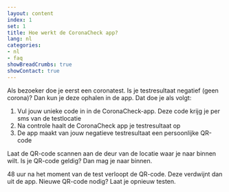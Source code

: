 ```yaml
---
layout: content
index: 1
set: 1
title: Hoe werkt de CoronaCheck app?
lang: nl
categories:
- nl
- faq
showBreadCrumbs: true
showContact: true
---
```

Als bezoeker doe je eerst een coronatest. Is je testresultaat negatief (geen corona)? Dan kun je deze ophalen in de app. Dat doe je als volgt:

1. Vul jouw unieke code in in de CoronaCheck-app. Deze code krijg je per sms van de testlocatie 
2. Na controle haalt de CoronaCheck app je testresultaat op
3. De app maakt van jouw negatieve testresultaat een persoonlijke QR-code

Laat de QR-code scannen aan de deur van de locatie waar je naar binnen wilt. Is je QR-code geldig? Dan mag je naar binnen.

48 uur na het moment van de test verloopt de QR-code. Deze verdwijnt dan uit de app. Nieuwe QR-code nodig? Laat je opnieuw testen.
